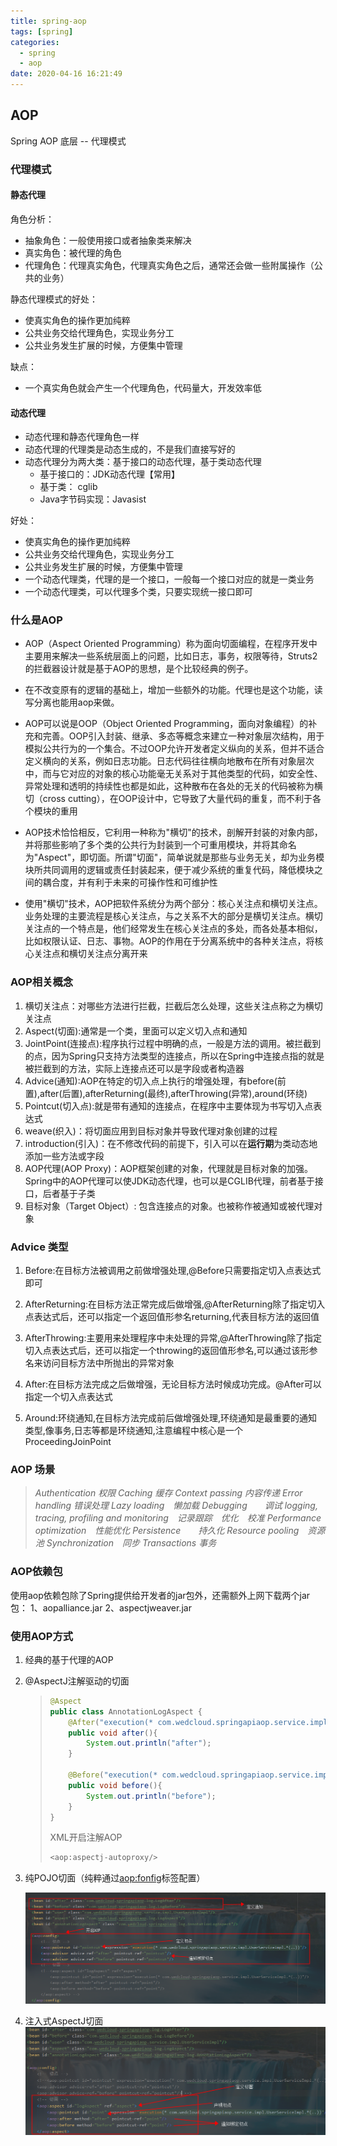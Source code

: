 ```yaml
---
title: spring-aop
tags: [spring]
categories:
  - spring
  - aop
date: 2020-04-16 16:21:49
---
```


## AOP

Spring AOP 底层 -- 代理模式

### 代理模式

#### 静态代理

角色分析：

* 抽象角色：一般使用接口或者抽象类来解决
* 真实角色：被代理的角色
* 代理角色：代理真实角色，代理真实角色之后，通常还会做一些附属操作（公共的业务）

静态代理模式的好处：

- 使真实角色的操作更加纯粹
- 公共业务交给代理角色，实现业务分工
- 公共业务发生扩展的时候，方便集中管理

缺点：

* 一个真实角色就会产生一个代理角色，代码量大，开发效率低

#### 动态代理

* 动态代理和静态代理角色一样
* 动态代理的代理类是动态生成的，不是我们直接写好的
* 动态代理分为两大类：基于接口的动态代理，基于类动态代理
  - 基于接口的：JDK动态代理【常用】
  - 基于类： cglib
  - Java字节码实现：Javasist

好处：

- 使真实角色的操作更加纯粹
- 公共业务交给代理角色，实现业务分工
- 公共业务发生扩展的时候，方便集中管理
- 一个动态代理类，代理的是一个接口，一般每一个接口对应的就是一类业务
- 一个动态代理类，可以代理多个类，只要实现统一接口即可





### 什么是AOP

* AOP（Aspect Oriented Programming）称为面向切面编程，在程序开发中主要用来解决一些系统层面上的问题，比如日志，事务，权限等待，Struts2的拦截器设计就是基于AOP的思想，是个比较经典的例子。

* 在不改变原有的逻辑的基础上，增加一些额外的功能。代理也是这个功能，读写分离也能用aop来做。

* AOP可以说是OOP（Object Oriented Programming，面向对象编程）的补充和完善。OOP引入封装、继承、多态等概念来建立一种对象层次结构，用于模拟公共行为的一个集合。不过OOP允许开发者定义纵向的关系，但并不适合定义横向的关系，例如日志功能。日志代码往往横向地散布在所有对象层次中，而与它对应的对象的核心功能毫无关系对于其他类型的代码，如安全性、异常处理和透明的持续性也都是如此，这种散布在各处的无关的代码被称为横切（cross cutting），在OOP设计中，它导致了大量代码的重复，而不利于各个模块的重用

* AOP技术恰恰相反，它利用一种称为"横切"的技术，剖解开封装的对象内部，并将那些影响了多个类的公共行为封装到一个可重用模块，并将其命名为"Aspect"，即切面。所谓"切面"，简单说就是那些与业务无关，却为业务模块所共同调用的逻辑或责任封装起来，便于减少系统的重复代码，降低模块之间的耦合度，并有利于未来的可操作性和可维护性

* 使用"横切"技术，AOP把软件系统分为两个部分：核心关注点和横切关注点。业务处理的主要流程是核心关注点，与之关系不大的部分是横切关注点。横切关注点的一个特点是，他们经常发生在核心关注点的多处，而各处基本相似，比如权限认证、日志、事物。AOP的作用在于分离系统中的各种关注点，将核心关注点和横切关注点分离开来

  

### AOP相关概念

1. 横切关注点：对哪些方法进行拦截，拦截后怎么处理，这些关注点称之为横切关注点
2. Aspect(切面):通常是一个类，里面可以定义切入点和通知
3. JointPoint(连接点):程序执行过程中明确的点，一般是方法的调用。被拦截到的点，因为Spring只支持方法类型的连接点，所以在Spring中连接点指的就是被拦截到的方法，实际上连接点还可以是字段或者构造器
4. Advice(通知):AOP在特定的切入点上执行的增强处理，有before(前置),after(后置),afterReturning(最终),afterThrowing(异常),around(环绕)
5. Pointcut(切入点):就是带有通知的连接点，在程序中主要体现为书写切入点表达式
6. weave(织入)：将切面应用到目标对象并导致代理对象创建的过程
7. introduction(引入)：在不修改代码的前提下，引入可以在**运行期**为类动态地添加一些方法或字段
8. AOP代理(AOP Proxy)：AOP框架创建的对象，代理就是目标对象的加强。Spring中的AOP代理可以使JDK动态代理，也可以是CGLIB代理，前者基于接口，后者基于子类
9. 目标对象（Target Object）: 包含连接点的对象。也被称作被通知或被代理对象

### Advice 类型

1. Before:在目标方法被调用之前做增强处理,@Before只需要指定切入点表达式即可

2. AfterReturning:在目标方法正常完成后做增强,@AfterReturning除了指定切入点表达式后，还可以指定一个返回值形参名returning,代表目标方法的返回值
3. AfterThrowing:主要用来处理程序中未处理的异常,@AfterThrowing除了指定切入点表达式后，还可以指定一个throwing的返回值形参名,可以通过该形参名来访问目标方法中所抛出的异常对象
4. After:在目标方法完成之后做增强，无论目标方法时候成功完成。@After可以指定一个切入点表达式
5. Around:环绕通知,在目标方法完成前后做增强处理,环绕通知是最重要的通知类型,像事务,日志等都是环绕通知,注意编程中核心是一个ProceedingJoinPoint

### AOP 场景

>*Authentication 权限*
 *Caching 缓存*
 *Context passing 内容传递*
 *Error handling 错误处理*
 *Lazy loading　懒加载*
 *Debugging　　调试*
 *logging, tracing, profiling and monitoring　记录跟踪　优化　校准*
 *Performance optimization　性能优化*
 *Persistence　　持久化*
 *Resource pooling　资源池*
 *Synchronization　同步*
 *Transactions 事务*



### AOP依赖包

使用aop依赖包除了Spring提供给开发者的jar包外，还需额外上网下载两个jar包：
1、aopalliance.jar
2、aspectjweaver.jar

### 使用AOP方式

1. 经典的基于代理的AOP

2. @AspectJ注解驱动的切面

   > ```java
   > @Aspect
   > public class AnnotationLogAspect {
   >     @After("execution(* com.wedcloud.springapiaop.service.impl.UserServiceImpl.*(..))")
   >     public void after(){
   >         System.out.println("after");
   >     }
   > 
   >     @Before("execution(* com.wedcloud.springapiaop.service.impl.UserServiceImpl.*(..))")
   >     public void before(){
   >         System.out.println("before");
   >     }
   > }
   > ```
   >
   > XML开启注解AOP
   >
   > ```java
   > <aop:aspectj-autoproxy/>
   > ```

3. 纯POJO切面（纯粹通过<aop:fonfig>标签配置）

   ![image-20200417143720315](spring-aop/image-20200417143720315.png)

4. 注入式AspectJ切面
   ![image-20200417143907193](spring-aop/image-20200417143907193.png)